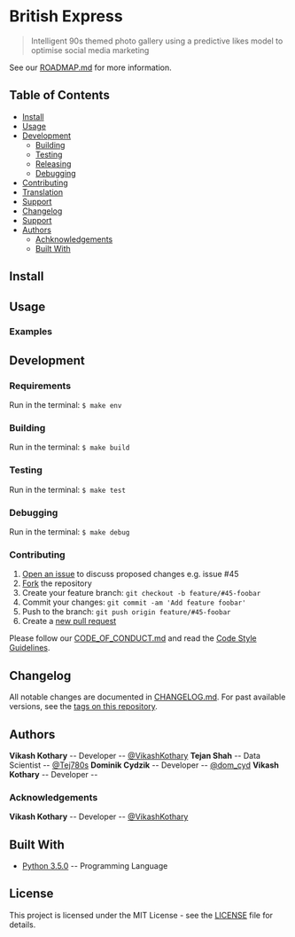 # British Express
> Intelligent 90s themed photo gallery using a predictive likes model to optimise social media marketing

<!-- TODO: Project description w/ screenshots -->

See our [ROADMAP.md](ROADMAP.md) for more information.

## Table of Contents

- [Install](#install)
- [Usage](#usage)
- [Development](#development)
    - [Building](#building)
    - [Testing](#testing)
    - [Releasing](#releasing)
    - [Debugging](#debugging)
- [Contributing](#contributing)
- [Translation](#translation)
- [Support](#support)
- [Changelog](#changelog)
- [Support](#support)
- [Authors](#authors)
    - [Achknowledgements](#achknowledgements)
	- [Built With](#built-with)

## Install

<!-- TODO: Install section -->

## Usage

<!-- TODO: Usage section -->

### Examples

<!-- TODO: Examples section -->

## Development

### Requirements
Run in the terminal: `$ make env`

### Building
Run in the terminal: `$ make build`

### Testing
Run in the terminal: `$ make test`

### Debugging
Run in the terminal: `$ make debug`

### Contributing
1. [Open an issue](https://github.com/Vikash-Kothary/british-express-python/issues/new) to discuss proposed changes e.g. issue #45
2. [Fork](https://github.com/Vikash-Kothary/british-express-python/fork) the repository
3. Create your feature branch: `git checkout -b feature/#45-foobar`
4. Commit your changes: `git commit -am 'Add feature foobar'`
5. Push to the branch: `git push origin feature/#45-foobar`
6. Create a [new pull request](https://github.com/Vikash-Kothary/british-express-python/compare)

Please follow our [CODE_OF_CONDUCT.md](CODE_OF_CONDUCT.md) and read the [Code Style Guidelines]().


## Changelog
All notable changes are documented in [CHANGELOG.md](CHANGELOG.md). For past available versions, see the [tags on this repository](https://github.com/VikashKothary/british-express-python/tags).

## Authors
**Vikash Kothary** -- Developer -- [@VikashKothary](https://github.com/VikashKothary)
**Tejan Shah** -- Data Scientist -- [@Tej780s](https://github.com/Tej780)
**Dominik Cydzik** -- Developer -- [@dom_cyd](https://github.com/domin00)
**Vikash Kothary** -- Developer -- []()

### Acknowledgements
**Vikash Kothary** -- Developer -- [@VikashKothary](https://github.com/VikashKothary)

## Built With
* [Python 3.5.0](https://python.org/) -- Programming Language

## License

This project is licensed under the MIT License - see the [LICENSE](LICENSE) file for details.
